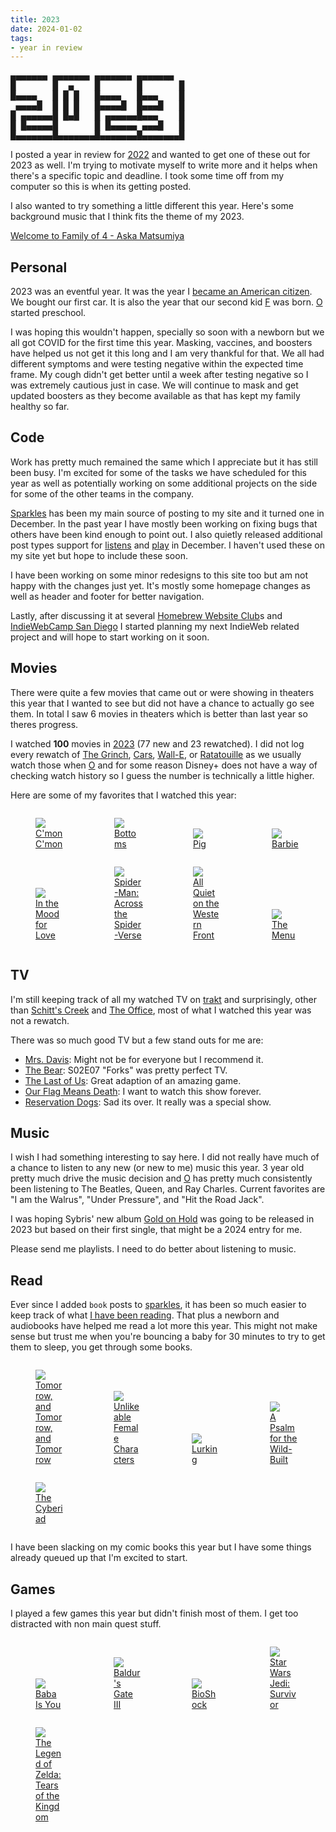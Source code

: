 ```yaml
---
title: 2023
date: 2024-01-02
tags:
- year in review
---
```


<pre role="img" aria-label="ASCII art showing the year: 2023">
▄▄▄▄▄▄▄ ▄▄▄▄▄▄▄ ▄▄▄▄▄▄▄ ▄▄▄▄▄▄▄
█       █  ▄    █       █       █
█▄▄▄▄   █ █ █   █▄▄▄▄   █▄▄▄    █
 ▄▄▄▄█  █ █ █   █▄▄▄▄█  █▄▄▄█   █
█ ▄▄▄▄▄▄█ █▄█   █ ▄▄▄▄▄▄█▄▄▄    █
█ █▄▄▄▄▄█       █ █▄▄▄▄▄ ▄▄▄█   █
█▄▄▄▄▄▄▄█▄▄▄▄▄▄▄█▄▄▄▄▄▄▄█▄▄▄▄▄▄▄█
</pre>

<style>
.poster {
	display: inline-block;
	min-width: 125px;
	width: 25%;
}
.posters.p20 .poster {
	width: 20%;
}
</style>

I posted a year in review for [2022](/articles/2022) and wanted to get one of these out for 2023 as well. I'm trying to motivate myself to write more and it helps when there's a specific topic and deadline. I took some time off from my computer so this is when its getting posted.

I also wanted to try something a little different this year. Here's some background music that I think fits the theme of my 2023.

[Welcome to Family of 4 - Aska Matsumiya](https://www.youtube.com/watch?v=VeqqlcYt-VM)

## Personal

2023 was an eventful year. It was the year I [became an American citizen](/notes/1687413483/). We bought our first car. It is also the year that our second kid [F](/tags/f) was born. [O](/tags/o) started preschool.

I was hoping this wouldn't happen, specially so soon with a newborn but we all got COVID for the first time this year. Masking, vaccines, and boosters have helped us not get it this long and I am very thankful for that. We all had different symptoms and were testing negative within the expected time frame. My cough didn't get better until a week after testing negative so I was extremely cautious just in case. We will continue to mask and get updated boosters as they become available as that has kept my family healthy so far.

## Code

Work has pretty much remained the same which I appreciate but it has still been busy. I'm excited for some of the tasks we have scheduled for this year as well as potentially working on some additional projects on the side for some of the other teams in the company.

[Sparkles](https://sparkles.sploot.com) has been my main source of posting to my site and it turned one in December. In the past year I have mostly been working on fixing bugs that others have been kind enough to point out. I also quietly released additional post types support for [listens](https://indieweb.org/listen) and [play](https://indieweb.org/play) in December. I haven't used these on my site yet but hope to include these soon.

I have been working on some minor redesigns to this site too but am not happy with the changes just yet. It's mostly some homepage changes as well as header and footer for better navigation.

Lastly, after discussing it at several [Homebrew Website Club](https://indieweb.org/Homebrew_Website_Club)s and [IndieWebCamp San Diego](https://indieweb.org/2023/SD) I started planning my next IndieWeb related project and will hope to start working on it soon.

## Movies

There were quite a few movies that came out or were showing in theaters this year that I wanted to see but did not have a chance to actually go see them. In total I saw 6 movies in theaters which is better than last year so theres progress.

I watched **100** movies in [2023](/watched/2023) (77 new and 23 rewatched). I did not log every rewatch of [The Grinch](https://www.imdb.com/title/tt2709692/), [Cars](https://www.imdb.com/title/tt0317219/), [Wall-E](https://www.imdb.com/title/tt0910970/), or [Ratatouille](https://www.imdb.com/title/tt0382932/) as we usually watch those when [O](/tags/o) and for some reason Disney+ does not have a way of checking watch history so I guess the number is technically a little higher.

Here are some of my favorites that I watched this year:

<div class="posters">
	<a class="poster" href="/watched/1702620356-cmon-cmon-2021/">
		<figure>
			<img src="https://m.media-amazon.com/images/M/MV5BMzkwZWJhOTUtZTJkMC00OWQ5LTljZDctYzgxNWFiYjEyZjZiXkEyXkFqcGdeQXVyMDA4NzMyOA@@._V1_SX300.jpg" loading="lazy" />
			<figcaption>C'mon C'mon</figcaption>
		</figure>
	</a><!--
	--><a class="poster" href="/watched/1702619731-bottoms-2023">
		<figure>
			<img src="https://m.media-amazon.com/images/M/MV5BZWZkZjE2OGYtN2RiMS00ZDE5LWFlZGQtYzI1OTNhZDZkYzM3XkEyXkFqcGdeQXVyODk2NDQ3MTA@._V1_SX300.jpg" loading="lazy" />
			<figcaption>Bottoms</figcaption>
		</figure>
	</a><!--
	--><a class="poster" href="/watched/1702329073-pig-2021/">
		<figure>
			<img src="https://m.media-amazon.com/images/M/MV5BOTc2NjRmN2QtMGY1Ny00MTc2LWJmMWUtZmViOTkyNjk2NGExXkEyXkFqcGdeQXVyNzg5MzIyOA@@._V1_SX300.jpg" loading="lazy" />
			<figcaption>Pig</figcaption>
		</figure>
	</a><!--
	--><a class="poster" href="/watched/1691263525-barbie-2023/">
		<figure>
			<img src="https://m.media-amazon.com/images/M/MV5BNjU3N2QxNzYtMjk1NC00MTc4LTk1NTQtMmUxNTljM2I0NDA5XkEyXkFqcGdeQXVyODE5NzE3OTE@._V1_SX300.jpg" loading="lazy" />
			<figcaption>Barbie</figcaption>
		</figure>
	</a><!--
	--><a class="poster" href="/watched/1688834734-in-the-mood-for-love-2000/">
		<figure>
			<img src="https://m.media-amazon.com/images/M/MV5BYWVjNjMwZTgtMGYyYy00NmVhLWE1NDItMzFhMmJkYTNjYWIwXkEyXkFqcGdeQXVyNjU0OTQ0OTY@._V1_SX300.jpg" loading="lazy" />
			<figcaption>In the Mood for Love</figcaption>
		</figure>
	</a><!--
	--><a class="poster" href="/watched/1686629630-spider-man-across-the-spider-verse-2023/">
		<figure>
			<img src="https://m.media-amazon.com/images/M/MV5BNzQ1ODUzYjktMzRiMS00ODNiLWI4NzQtOTRiN2VlNTNmODFjXkEyXkFqcGdeQXVyMTkxNjUyNQ@@._V1_SX300.jpg" loading="lazy" />
			<figcaption>Spider-Man: Across the Spider-Verse</figcaption>
		</figure>
	</a><!--
	--><a class="poster" href="/watched/1678324276-all-quiet-on-the-western-front-2022/">
		<figure>
			<img src="https://m.media-amazon.com/images/M/MV5BMzM4ZDJhYjYtZGY5Ny00NTk0LWI4ZTYtNjczZDFiMGI2ZjEzXkEyXkFqcGdeQXVyNjc5NjEzNA@@._V1_SX300.jpg" loading="lazy" />
			<figcaption>All Quiet on the Western Front</figcaption>
		</figure>
	</a><!--
	--><a class="poster" href="/watched/1673565993/">
		<figure>
			<img src="https://m.media-amazon.com/images/M/MV5BMzdjNjI5MmYtODhiNS00NTcyLWEzZmUtYzVmODM5YzExNDE3XkEyXkFqcGdeQXVyMTAyMjQ3NzQ1._V1_SX300.jpg" loading="lazy" />
			<figcaption>The Menu</figcaption>
		</figure>
	</a>
</div>

## TV

I'm still keeping track of all my watched TV on [trakt](https://trakt.tv/users/benji) and surprisingly, other than [Schitt's Creek](https://www.imdb.com/title/tt3526078/) and [The Office](https://imdb.com/title/tt0386676/), most of what I watched this year was not a rewatch.

There was so much good TV but a few stand outs for me are:

* [Mrs. Davis](https://www.imdb.com/title/tt14759574/): Might not be for everyone but I recommend it.
* [The Bear](https://imdb.com/title/tt14452776/): S02E07 "Forks" was pretty perfect TV.
* [The Last of Us](https://www.imdb.com/title/tt3581920/): Great adaption of an amazing game.
* [Our Flag Means Death](https://imdb.com/title/tt11000902/): I want to watch this show forever.
* [Reservation Dogs](https://imdb.com/title/tt13623580/): Sad its over. It really was a special show.

## Music

I wish I had something interesting to say here. I did not really have much of a chance to listen to any new (or new to me) music this year. 3 year old pretty much drive the music decision and [O](/tags/o) has pretty much consistently been listening to The Beatles, Queen, and Ray Charles. Current favorites are "I am the Walrus", "Under Pressure", and "Hit the Road Jack".

I was hoping Sybris' new album [Gold on Hold](https://sybris.bandcamp.com/album/gold-on-hold) was going to be released in 2023 but based on their first single, that might be a 2024 entry for me.

Please send me playlists. I need to do better about listening to music.

## Read

Ever since I added `book` posts to [sparkles](https://sparkles.sploot.com), it has been so much easier to keep track of what [I have been reading](/read). That plus a newborn and audiobooks have helped me read a lot more this year. This might not make sense but trust me when you're bouncing a baby for 30 minutes to try to get them to sleep, you get through some books.

<div class="posters p20">
	<a class="poster" href="/read/1702965886/">
		<figure>
			<img src="https://covers.openlibrary.org/b/id/12859975-M.jpg" loading="lazy" />
			<figcaption>Tomorrow, and Tomorrow, and Tomorrow</figcaption>
		</figure>
	</a><!--
	--><a class="poster" href="/read/1700263011/">
		<figure>
			<img src="https://covers.openlibrary.org/b/id/14322868-M.jpg" loading="lazy" />
			<figcaption>Unlikeable Female Characters</figcaption>
		</figure>
	</a><!--
	--><a class="poster" href="/read/1699758385/">
		<figure>
			<img src="https://covers.openlibrary.org/b/id/10084380-M.jpg" loading="lazy" />
			<figcaption>Lurking</figcaption>
		</figure>
	</a><!--
	--><a class="poster" href="/read/1692243879/">
		<figure>
			<img src="https://covers.openlibrary.org/b/id/10476616-M.jpg" loading="lazy" />
			<figcaption>A Psalm for the Wild-Built</figcaption>
		</figure>
	</a><!--
	--><a class="poster" href="/read/1696909381/">
		<figure>
			<img src="https://covers.openlibrary.org/b/id/116079-M.jpg" loading="lazy" />
			<figcaption>The Cyberiad</figcaption>
		</figure>
	</a>
</div>

I have been slacking on my comic books this year but I have some things already queued up that I'm excited to start.

## Games

I played a few games this year but didn't finish most of them. I get too distracted with non main quest stuff.

<div class="posters p20">
	<a class="poster" href="https://hempuli.itch.io/baba">
		<figure>
			<img src="https://assets1.ignimgs.com/2019/03/12/baba-is-you---button-fin-1552434900249.jpg" loading="lazy" />
			<figcaption>Baba Is You</figcaption>
		</figure>
	</a><!--
	--><a class="poster" href="https://baldursgate3.game/">
		<figure>
			<img src="https://assets-prd.ignimgs.com/2023/08/24/baldursg3-1692894717196.jpeg" loading="lazy" />
			<figcaption>Baldur's Gate III</figcaption>
		</figure>
	</a><!--
	--><a class="poster" href="https://store.steampowered.com/app/7670/BioShock/">
		<figure>
			<img src="https://assets1.ignimgs.com/2019/01/05/bioshock-1---button-1546669924727.jpg" loading="lazy" />
			<figcaption>BioShock</figcaption>
		</figure>
	</a><!--
	--><a class="poster" href="https://www.ea.com/games/starwars/jedi/jedi-survivor">
		<figure>
			<img src="https://assets-prd.ignimgs.com/2022/12/05/star-wars-jedi-survivor-button-02a-1670263740893.jpg" loading="lazy" />
			<figcaption>Star Wars Jedi: Survivor</figcaption>
		</figure>
	</a><!--
	--><a class="poster" href="https://zelda.nintendo.com/tears-of-the-kingdom/">
		<figure>
			<img src="https://assets-prd.ignimgs.com/2022/09/14/zelda-tears-of-the-kingdom-button-2k-1663127818777.jpg" loading="lazy" />
			<figcaption>The Legend of Zelda: Tears of the Kingdom</figcaption>
		</figure>
	</a>
</div>
